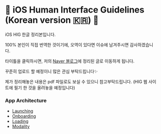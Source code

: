 # 📱 iOS Human Interface Guidelines (Korean version 🇰🇷) 📱
<p>iOS HIG 한글 정리본입니다.</p>
<p> 100% 본인이 직접 번역한 것이기에, 오역이 있다면 이슈에 남겨주시면 감사하겠습니다. </p>

타이틀을 클릭하시면, 저의 [Naver 블로그](https://blog.naver.com/0_0yeggy)에 정리된 글로 이동하게 됩니다.
<p>꾸준히 업로드 할 예정이니 많은 관심 부탁드립니다✨ </p>

<p> 제가 정리해놓은 내용은 pdf 파일로도 보실 수 있으니 참고부탁드립니다. (HIG 웹 사이트에 필기 한 것을 올려놓을 예정입니다) </p>

### App Architecture
- [Launching](https://blog.naver.com/0_0yeggy/222488135849)
- [Onboarding](https://blog.naver.com/0_0yeggy/222488146822)
- [Loading](https://blog.naver.com/0_0yeggy/222488154189)
- [Modality](https://blog.naver.com/0_0yeggy/222488202366)
